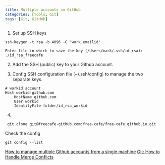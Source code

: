 ```yaml
---
title: Multiple accounts on GitHub
categories: [Tools, Git]
tags: [Git, GitHub]
---
```


1. Set up SSH keys
```
ssh-keygen -t rsa -b 4096 -C "work.emailid"
```
```
Enter file in which to save the key (/Users/mark/.ssh/id_rsa): ./id_rsa_freecafe
```
2. Add the SSH (public) key to your Github account.

3. Config SSH configuration file (~/.ssh/config) to manage the two separate keys.
```
# workid account
Host workid-github.com
    HostName github.com
    User workid
    IdentityFile folder/id_rsa_workid
```

4.
```
 git clone git@freecafe-github.com:free-cafe/free-cafe.github.io.git 
```

Check the config
```
git config --list
```


[How to manage multiple Github accounts from a single machine](https://www.educative.io/answers/how-to-manage-multiple-github-accounts-from-a-single-machine)
[Git: How to Handle Merge Conflicts](https://www.nobledesktop.com/learn/git/merge-conflicts)
